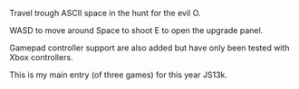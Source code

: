 Travel trough ASCII space in the hunt for the evil O.

WASD to move around
Space to shoot
E to open the upgrade panel.

Gamepad controller support are also added but have only been tested with Xbox controllers.

This is my main entry (of three games) for this year JS13k.